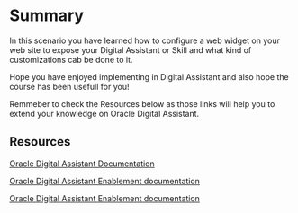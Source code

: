 # Summary

In this scenario you have learned how to configure a web widget on your web site to expose your Digital Assistant or Skill and what kind of customizations cab be done to it.

Hope you have enjoyed implementing in Digital Assistant and also hope the course has been usefull for you!

Remmeber to check the Resources below as those links will help you to extend your knowledge on Oracle Digital Assistant.

## Resources

[Oracle Digital Assistant Documentation](https://docs.cloud.oracle.com/en-us/iaas/digital-assistant/index.html)

[Oracle Digital Assistant Enablement documentation](http://bit.ly/ODAEnablement)

[Oracle Digital Assistant Enablement documentation](https://blogs.oracle.com/mobile/tech-exchange)